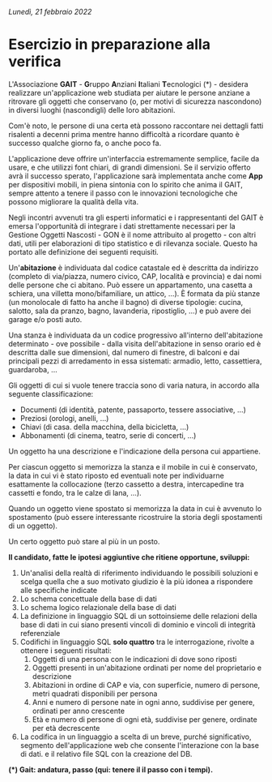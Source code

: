 *Lunedì, 21 febbraio 2022*

# Esercizio in preparazione alla verifica

L'Associazione **GAIT** - **G**ruppo **A**nziani **I**taliani **T**ecnologici (*) - desidera realizzare un'applicazione web studiata per aiutare le persone anziane a ritrovare gli oggetti che conservano (o, per motivi di sicurezza nascondono) in diversi luoghi (nascondigli) delle loro abitazioni.

Com'è noto, le persone di una certa età possono raccontare nei dettagli fatti risalenti a decenni prima mentre hanno difficoltà a ricordare quanto è successo qualche giorno fa, o anche poco fa.

L'applicazione deve offrire un'interfaccia estremamente semplice, facile da usare, e che utilizzi font chiari, di grandi dimensioni. Se il servizio offerto avrà il successo sperato, l'applicazione sarà implementata anche come **App** per dispositivi mobili, in piena sintonia con lo spirito che anima il GAIT, sempre attento a tenere il passo con le innovazioni tecnologiche che possono migliorare la qualità della vita.

Negli incontri avvenuti tra gli esperti informatici e i rappresentanti del GAIT è emersa l'opportunità di integrare i dati strettamente necessari per la Gestione Oggetti Nascosti - GON è il nome attribuito al progetto - con altri dati, utili per elaborazioni di tipo statistico e di rilevanza sociale. Questo ha portato alle definizione dei seguenti requisiti.

Un'**abitazione** è individuata dal codice catastale ed è descritta da indirizzo (completo di via/piazza, numero civico, CAP, località e provincia) e dai nomi delle persone che ci abitano. Può essere un appartamento, una casetta a schiera, una villetta mono/bifamiliare, un attico, …). È formata da più stanze (un monolocale di fatto ha anche il bagno) di diverse tipologie: cucina, salotto, sala da pranzo, bagno, lavanderia, ripostiglio, …) e può avere dei garage e/o posti auto.

Una stanza è individuata da un codice progressivo all'interno dell'abitazione determinato - ove possibile - dalla visita dell'abitazione in senso orario ed è descritta dalle sue dimensioni, dal numero di finestre, di balconi e dai principali pezzi di arredamento in essa sistemati: armadio, letto, cassettiera, guardaroba, …

Gli oggetti di cui si vuole tenere traccia sono di varia natura, in accordo alla seguente classificazione:
- Documenti (di identità, patente, passaporto, tessere associative, …)
- Preziosi (orologi, anelli, …)
- Chiavi (di casa. della macchina, della bicicletta, …)
- Abbonamenti (di cinema, teatro, serie di concerti, …)

Un oggetto ha una descrizione e l'indicazione della persona cui appartiene.

Per ciascun oggetto si memorizza la stanza e il mobile in cui è conservato, la data in cui vi è stato riposto ed eventuali note per individuarne esattamente la collocazione (terzo cassetto a destra, intercapedine tra cassetti e fondo, tra le calze di lana, …).

Quando un oggetto viene spostato si memorizza la data in cui è avvenuto lo spostamento (può essere interessante ricostruire la storia degli spostamenti di un oggetto).

Un certo oggetto può stare al più in un posto.

**Il candidato, fatte le ipotesi aggiuntive che ritiene opportune, sviluppi:**

1. Un'analisi della realtà di riferimento individuando le possibili soluzioni e scelga quella che a suo motivato giudizio è la più idonea a rispondere alle specifiche indicate
2. Lo schema concettuale della base di dati
3. Lo schema logico relazionale della base di dati
4. La definizione in linguaggio SQL di un sottoinsieme delle relazioni della base di dati in cui siano presenti vincoli di dominio e vincoli di integrità referenziale
5. Codifichi in linguaggio SQL **solo quattro** tra le interrogazione, rivolte a ottenere i seguenti risultati:
   1. Oggetti di una persona con le indicazioni di dove sono riposti
   2. Oggetti presenti in un'abitazione ordinati per nome del proprietario e descrizione
   3. Abitazioni in ordine di CAP e via, con superficie, numero di persone, metri quadrati disponibili per persona
   4. Anni e numero di persone nate in ogni anno, suddivise per genere, ordinati per anno crescente
   5. Età e numero di persone di ogni età, suddivise per genere, ordinate per età decrescente
6. La codifica in un linguaggio a scelta di un breve, purché significativo, segmento dell'applicazione web che consente l'interazione con la base di dati. e il relativo file SQL con la creazione del DB.

**(*) Gait: andatura, passo (qui: tenere il il passo con i tempi).**